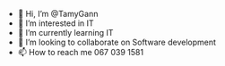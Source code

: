 - 👋 Hi, I’m @TamyGann
- 👀 I’m interested in IT
- 🌱 I’m currently learning IT
- 💞️ I’m looking to collaborate on Software development 
- 📫 How to reach me 067 039 1581

<!---
TamyGann/TamyGann is a ✨ special ✨ repository because its `README.md` (this file) appears on your GitHub profile.
You can click the Preview link to take a look at your changes.
--->
